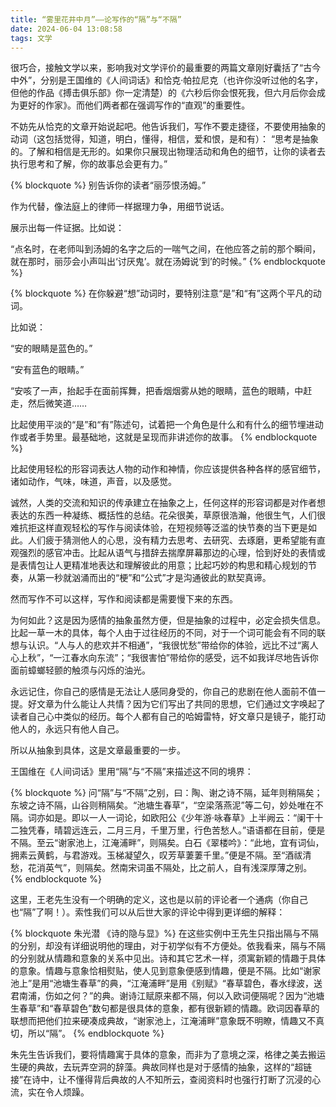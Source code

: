 ```yaml
---
title: “雾里花井中月”——论写作的“隔”与“不隔”
date: 2024-06-04 13:08:58
tags: 文学
---
```


很巧合，接触文学以来，影响我对文学评价的最重要的两篇文章刚好囊括了“古今中外”，分别是王国维的《人间词话》和恰克·帕拉尼克（也许你没听过他的名字，但他的作品《搏击俱乐部》你一定清楚）的《六秒后你会恨死我，但六月后你会成为更好的作家》。而他们两者都在强调写作的“直观”的重要性。

不妨先从恰克的文章开始说起吧。他告诉我们，写作不要走捷径，不要使用抽象的动词（这包括觉得，知道，明白，懂得，相信，爱和恨，是和有）： “思考是抽象的。了解和相信是无形的。如果你只展现出物理活动和角色的细节，让你的读者去执行思考和了解，你的故事总会更有力。”

{% blockquote %}
别告诉你的读者“丽莎恨汤姆。”

作为代替，像法庭上的律师一样据理力争，用细节说话。

展示出每一件证据。比如说：

“点名时，在老师叫到汤姆的名字之后的一喘气之间，在他应答之前的那个瞬间，就在那时，丽莎会小声叫出‘讨厌鬼’。就在汤姆说‘到’的时候。”
{% endblockquote %}

{% blockquote %}
在你躲避“想”动词时，要特别注意“是”和“有”这两个平凡的动词。

比如说：

“安的眼睛是蓝色的。”

“安有蓝色的眼睛。”

“安咳了一声，抬起手在面前挥舞，把香烟烟雾从她的眼睛，蓝色的眼睛，中赶走，然后微笑道……

比起使用平淡的“是”和“有”陈述句，试着把一个角色是什么和有什么的细节埋进动作或者手势里。最基础地，这就是呈现而非讲述你的故事。
{% endblockquote %}

比起使用轻松的形容词表达人物的动作和神情，你应该提供各种各样的感官细节，诸如动作，气味，味道，声音，以及感觉。

诚然，人类的交流和知识的传承建立在抽象之上，任何这样的形容词都是对作者想表达的东西一种凝练、概括性的总结。花朵很美，草原很浩瀚，他很生气，人们很难抗拒这样直观轻松的写作与阅读体验，在短视频等泛滥的快节奏的当下更是如此。人们疲于猜测他人的心思，没有精力去思考、去研究、去琢磨，更希望能有直观强烈的感官冲击。比起从语气与措辞去揣摩屏幕那边的心理，恰到好处的表情或是表情包让人更精准地表达和理解彼此的用意；比起巧妙的构思和精心规划的节奏，从第一秒就汹涌而出的“梗”和“公式”才是沟通彼此的默契真谛。

然而写作不可以这样，写作和阅读都是需要慢下来的东西。

为何如此？这是因为感情的抽象虽然方便，但是抽象的过程中，必定会损失信息。比起一草一木的具体，每个人由于过往经历的不同，对于一个词可能会有不同的联想与认识。“人与人的悲欢并不相通”，“我很忧愁”带给你的体验，远比不过“离人心上秋”，“一江春水向东流”；“我很害怕”带给你的感受，远不如我详尽地告诉你面前蟑螂轻颤的触须与闪烁的油光。

永远记住，你自己的感情是无法让人感同身受的，你自己的悲剧在他人面前不值一提。好文章为什么能让人共情？因为它们写出了共同的思想，它们通过文字唤起了读者自己心中类似的经历。每个人都有自己的哈姆雷特，好文章只是镜子，能打动他人的，永远只有他人自己。

所以从抽象到具体，这是文章最重要的一步。

王国维在《人间词话》里用“隔”与“不隔”来描述这不同的境界：

{% blockquote %}
问“隔”与“不隔”之别，曰：陶、谢之诗不隔，延年则稍隔矣；东坡之诗不隔，山谷则稍隔矣。“池塘生春草”，“空梁落燕泥”等二句，妙处唯在不隔。词亦如是。即以一人一词论，如欧阳公《少年游·咏春草》上半阙云：“阑干十二独凭春，晴碧远连云，二月三月，千里万里，行色苦愁人。”语语都在目前，便是不隔。至云“谢家池上，江淹浦畔”，则隔矣。白石《翠楼吟》：“此地，宜有词仙，拥素云黄鹤，与君游戏。玉梯凝望久，叹芳草萋萋千里。”便是不隔。至“酒祓清愁，花消英气”，则隔矣。然南宋词虽不隔处，比之前人，自有浅深厚薄之别。
{% endblockquote %}

这里，王老先生没有一个明确的定义，这也是以前的评论者一个通病（你自己也“隔”了啊！）。索性我们可以从后世大家的评论中得到更详细的解释：

{% blockquote 朱光潜 《诗的隐与显》%}
在这些实例中王先生只指出隔与不隔的分别，却没有详细说明他的理由，对于初学似有不方便处。依我看来，隔与不隔的分别就从情趣和意象的关系中见出。诗和其它艺术一样，须寓新颖的情趣于具体的意象。情趣与意象恰相熨贴，使人见到意象便感到情趣，便是不隔。比如“谢家池上”是用“池塘生春草”的典，“江淹浦畔”是用《别赋》“春草碧色，春水绿波，送君南浦，伤如之何？”的典。谢诗江赋原来都不隔，何以入欧词便隔呢？因为“池塘生春草”和“春草碧色”数句都是很具体的意象，都有很新颖的情趣。欧词因春草的联想而把他们拉来硬凑成典故，“谢家池上，江淹浦畔”意象既不明瞭，情趣又不真切，所以“隔”。
{% endblockquote %}

朱先生告诉我们，要将情趣寓于具体的意象，而非为了意境之深，格律之美去搬运生硬的典故，去玩弄空洞的辞藻。典故同样也是对于感情的抽象，这样的“超链接”在诗中，让不懂得背后典故的人不知所云，查阅资料时也强行打断了沉浸的心流，实在令人烦躁。